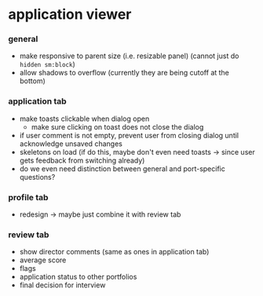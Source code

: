 # application viewer

### general
- make responsive to parent size (i.e. resizable panel) (cannot just do `hidden sm:block`)
- allow shadows to overflow (currently they are being cutoff at the bottom)

### application tab
- make toasts clickable when dialog open
  - make sure clicking on toast does not close the dialog
- if user comment is not empty, prevent user from closing dialog until acknowledge unsaved changes
- skeletons on load (if do this, maybe don't even need toasts -> since user gets feedback from switching already)
- do we even need distinction between general and port-specific questions?

### profile tab
- redesign -> maybe just combine it with review tab

### review tab
- show director comments (same as ones in application tab)
- average score
- flags
- application status to other portfolios
- final decision for interview